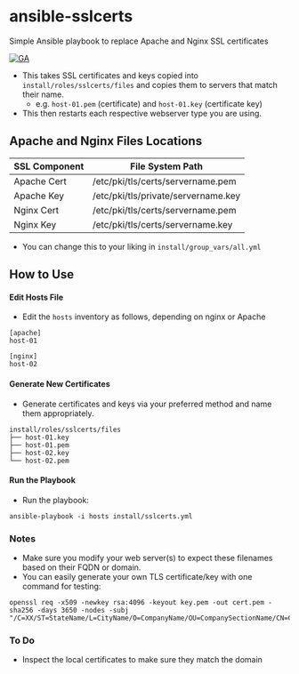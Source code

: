 # ansible-sslcerts
Simple Ansible playbook to replace Apache and Nginx SSL certificates

[![GA](https://github.com/sadsfae/ansible-sslcerts/actions/workflows/ansible-lint.yml/badge.svg)](https://github.com/sadsfae/ansible-sslcerts/actions)

* This takes SSL certificates and keys copied into `install/roles/sslcerts/files` and copies them to servers that match their name.
  - e.g. `host-01.pem` (certificate) and `host-01.key` (certificate key)
* This then restarts each respective webserver type you are using.

## Apache and Nginx Files Locations

| SSL Component | File System Path                    |
| --------------|-------------------------------------|
| Apache Cert   | /etc/pki/tls/certs/servername.pem   |
| Apache Key    | /etc/pki/tls/private/servername.key |
| Nginx Cert    | /etc/pki/tls/certs/servername.pem   |
| Nginx Key     | /etc/pki/tls/certs/servername.key   |

* You can change this to your liking in `install/group_vars/all.yml`

## How to Use
#### Edit Hosts File
* Edit the `hosts` inventory as follows, depending on nginx or Apache

```
[apache]
host-01

[nginx]
host-02
```
#### Generate New Certificates
* Generate certificates and keys via your preferred method and name them appropriately.

```
install/roles/sslcerts/files
├── host-01.key
├── host-01.pem
├── host-02.key
└── host-02.pem
```

#### Run the Playbook

* Run the playbook:
```
ansible-playbook -i hosts install/sslcerts.yml
```

### Notes
* Make sure you modify your web server(s) to expect these filenames based on their FQDN or domain.
* You can easily generate your own TLS certificate/key with one command for testing:

```
openssl req -x509 -newkey rsa:4096 -keyout key.pem -out cert.pem -sha256 -days 3650 -nodes -subj "/C=XX/ST=StateName/L=CityName/O=CompanyName/OU=CompanySectionName/CN=CommonNameOrHostname"
```

### To Do
* Inspect the local certificates to make sure they match the domain
